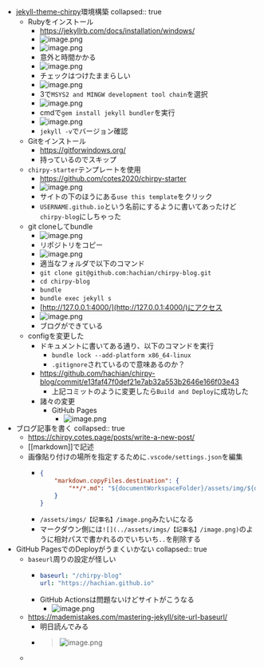 - [jekyll-theme-chirpy](https://github.com/cotes2020/jekyll-theme-chirpy)環境構築
  collapsed:: true
	- Rubyをインストール
		- https://jekyllrb.com/docs/installation/windows/
		- ![image.png](../assets/image_1694087389073_0.png)
		- ![image.png](../assets/image_1694087453280_0.png)
		- 意外と時間かかる
		- ![image.png](../assets/image_1694087528489_0.png)
		- チェックはつけたままらしい
		- ![image.png](../assets/image_1694087594507_0.png)
		- 3で`MSYS2 and MINGW development tool chain`を選択
		- ![image.png](../assets/image_1694087743251_0.png)
		- cmdで`gem install jekyll bundler`を実行
		- ![image.png](../assets/image_1694087984568_0.png)
		- `jekyll -v`でバージョン確認
	- Gitをインストール
		- https://gitforwindows.org/
		- 持っているのでスキップ
	- `chirpy-starter`テンプレートを使用
		- https://github.com/cotes2020/chirpy-starter
		- ![image.png](../assets/image_1694088255172_0.png)
		- サイトの下のほうにある`use this template`をクリック
		- `USERNAME.github.io`という名前にするように書いてあったけど`chirpy-blog`にしちゃった
	- git cloneしてbundle
		- ![image.png](../assets/image_1694088958766_0.png)
		- リポジトリをコピー
		- ![image.png](../assets/image_1694088977648_0.png)
		- 適当なフォルダで以下のコマンド
		- `git clone git@github.com:hachian/chirpy-blog.git`
		- `cd chirpy-blog`
		- `bundle`
		- `bundle exec jekyll s`
		- [http://127.0.0.1:4000/](http://127.0.0.1:4000/)にアクセス
		- ![image.png](../assets/image_1694089031971_0.png)
		- ブログができている
	- configを変更した
		- ドキュメントに書いてある通り、以下のコマンドを実行
			- `bundle lock --add-platform x86_64-linux`
			- `.gitignore`されているので意味あるのか？
		- https://github.com/hachian/chirpy-blog/commit/e13faf47f0def21e7ab32a553b2646e166f03e43
			- 上記コミットのように変更したら`Build and Deploy`に成功した
		- 諸々の変更
			- GitHub Pages
				- ![image.png](../assets/image_1694098369255_0.png)
- ブログ記事を書く
  collapsed:: true
	- https://chirpy.cotes.page/posts/write-a-new-post/
	- [[markdown]]で記述
	- 画像貼り付けの場所を指定するために`.vscode/settings.json`を編集
		- ```.vscode/settings.json
		  {
		      "markdown.copyFiles.destination": {
		          "**/*.md": "${documentWorkspaceFolder}/assets/img/${documentBaseName}/"
		      }
		  }
		  ```
		- `/assets/imgs/【記事名】/image.png`みたいになる
		- マークダウン側には`![](../assets/imgs/【記事名】/image.png)`のように相対パスで書かれるのでいちいち`..`を削除する
- GitHub PagesでのDeployがうまくいかない
  collapsed:: true
	- `baseurl`周りの設定が怪しい
		- ```_config.yml
		  baseurl: "/chirpy-blog"
		  url: "https://hachian.github.io"
		  ```
		- GitHub Actionsは問題ないけどサイトがこうなる
			- ![image.png](../assets/image_1694101468888_0.png)
	- https://mademistakes.com/mastering-jekyll/site-url-baseurl/
		- 明日読んでみる
		- > ![image.png](../assets/image_1694101282031_0.png)
	-